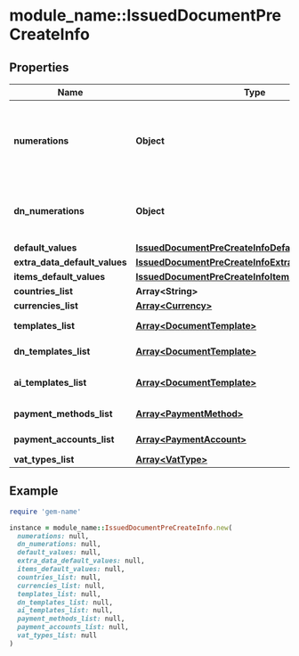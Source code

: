 # module_name::IssuedDocumentPreCreateInfo

## Properties

| Name | Type | Description | Notes |
| ---- | ---- | ----------- | ----- |
| **numerations** | **Object** | Next numbers by year and numeration name (for the given document type). | [optional] |
| **dn_numerations** | **Object** | Next numbers by year and numeration name (for delivery_notes). | [optional] |
| **default_values** | [**IssuedDocumentPreCreateInfoDefaultValues**](IssuedDocumentPreCreateInfoDefaultValues.md) |  | [optional] |
| **extra_data_default_values** | [**IssuedDocumentPreCreateInfoExtraDataDefaultValues**](IssuedDocumentPreCreateInfoExtraDataDefaultValues.md) |  | [optional] |
| **items_default_values** | [**IssuedDocumentPreCreateInfoItemsDefaultValues**](IssuedDocumentPreCreateInfoItemsDefaultValues.md) |  | [optional] |
| **countries_list** | **Array&lt;String&gt;** | Countries list. | [optional] |
| **currencies_list** | [**Array&lt;Currency&gt;**](Currency.md) | Currencies list. | [optional] |
| **templates_list** | [**Array&lt;DocumentTemplate&gt;**](DocumentTemplate.md) | Document templates list. | [optional] |
| **dn_templates_list** | [**Array&lt;DocumentTemplate&gt;**](DocumentTemplate.md) | Delivery note templates list. | [optional] |
| **ai_templates_list** | [**Array&lt;DocumentTemplate&gt;**](DocumentTemplate.md) | Accompanying invoice templates list. | [optional] |
| **payment_methods_list** | [**Array&lt;PaymentMethod&gt;**](PaymentMethod.md) | Payment methods list. | [optional] |
| **payment_accounts_list** | [**Array&lt;PaymentAccount&gt;**](PaymentAccount.md) | Payment accounts list. | [optional] |
| **vat_types_list** | [**Array&lt;VatType&gt;**](VatType.md) | Vat types list. | [optional] |

## Example

```ruby
require 'gem-name'

instance = module_name::IssuedDocumentPreCreateInfo.new(
  numerations: null,
  dn_numerations: null,
  default_values: null,
  extra_data_default_values: null,
  items_default_values: null,
  countries_list: null,
  currencies_list: null,
  templates_list: null,
  dn_templates_list: null,
  ai_templates_list: null,
  payment_methods_list: null,
  payment_accounts_list: null,
  vat_types_list: null
)
```


